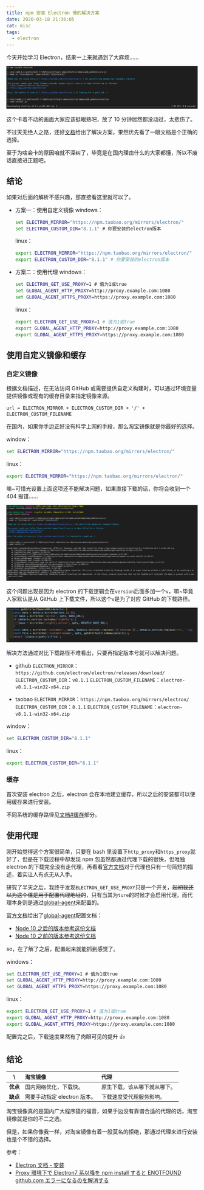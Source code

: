 ```yaml
---
title: npm 安装 Electron 慢的解决方案
date: 2020-03-18 21:36:05
cat: misc
tags:
  - electron
---
```


今天开始学习 Electron，结果一上来就遇到了大麻烦……

![卡住了](https://raw.githubusercontent.com/LuckyRabbitFeet/rabbitfeet.net/master/res/npm%E5%AE%89%E8%A3%85Electron%E6%85%A2%E7%9A%84%E8%A7%A3%E5%86%B3%E6%96%B9%E6%A1%88/Snipaste_2020-03-18_21-41-10.png)

这个卡着不动的画面大家应该挺眼熟吧，放了 10 分钟居然都没动过，太悲伤了。

不过天无绝人之路，还好[文档][1]给出了解决方案，果然优先看了一眼文档是个正确的选择。

至于为啥会卡的原因咱就不深纠了，毕竟是在国内理由什么的大家都懂，所以不废话直接进正题吧。

## 结论

如果对后面的解析不感兴趣，那直接看这里就可以了。

- 方案一：使用自定义镜像
  windows：

  ```cmd
  set ELECTRON_MIRROR="https://npm.taobao.org/mirrors/electron/"
  set ELECTRON_CUSTOM_DIR="8.1.1" # 你要安装的electron版本
  ```

  linux：

  ```bash
  export ELECTRON_MIRROR="https://npm.taobao.org/mirrors/electron/"
  export ELECTRON_CUSTOM_DIR="8.1.1" # 你要安装的electron版本
  ```

- 方案二：使用代理
  windows：

  ```cmd
  set ELECTRON_GET_USE_PROXY=1 # 值为1或true
  set GLOBAL_AGENT_HTTP_PROXY=http://proxy.example.com:1080
  set GLOBAL_AGENT_HTTPS_PROXY=https://proxy.example.com:1080
  ```

  linux：

  ```bash
  export ELECTRON_GET_USE_PROXY=1 # 值为1或true
  export GLOBAL_AGENT_HTTP_PROXY=http://proxy.example.com:1080
  export GLOBAL_AGENT_HTTPS_PROXY=https://proxy.example.com:1080
  ```

## 使用自定义镜像和缓存

### 自定义镜像

根据文档描述，在无法访问 GitHub 或需要提供自定义构建时，可以通过环境变量提供镜像或现有的缓存目录来指定镜像来源。

```
url = ELECTRON_MIRROR + ELECTRON_CUSTOM_DIR + '/' + ELECTRON_CUSTOM_FILENAME
```

在国内，如果你手边正好没有科学上网的手段，那么淘宝镜像就是你最好的选择。

window：

```cmd
set ELECTRON_MIRROR="https://npm.taobao.org/mirrors/electron/"
```

linux：

```bash
export ELECTRON_MIRROR="https://npm.taobao.org/mirrors/electron/"
```

嘛~可惜光设置上面这项还不能解决问题，如果直接下载的话，你将会收到一个 404 报错……

![404](https://raw.githubusercontent.com/LuckyRabbitFeet/rabbitfeet.net/master/res/npm%E5%AE%89%E8%A3%85Electron%E6%85%A2%E7%9A%84%E8%A7%A3%E5%86%B3%E6%96%B9%E6%A1%88/Snipaste_2020-03-18_22-15-05.png)

这个问题出现是因为 electron 的下载逻辑会在`version`后面多加一个`v`，嘛~毕竟人家默认是从 GitHub 上下载文件，所以这个`v`是为了对应 GitHub 的下载路径。

![下载逻辑](https://raw.githubusercontent.com/LuckyRabbitFeet/rabbitfeet.net/master/res/npm%E5%AE%89%E8%A3%85Electron%E6%85%A2%E7%9A%84%E8%A7%A3%E5%86%B3%E6%96%B9%E6%A1%88/Snipaste_2020-03-18_22-20-21.png)

解决方法通过对比下载路径不难看出，只要再指定版本号就可以解决问题。

- github
  `ELECTRON_MIRROR`：`https://github.com/electron/electron/releases/download/`
  `ELECTRON_CUSTOM_DIR`：`v8.1.1`
  `ELECTRON_CUSTOM_FILENAME`：`electron-v8.1.1-win32-x64.zip`

- taobao
  `ELECTRON_MIRROR`：`https://npm.taobao.org/mirrors/electron/`
  `ELECTRON_CUSTOM_DIR`：`8.1.1`
  `ELECTRON_CUSTOM_FILENAME`：`electron-v8.1.1-win32-x64.zip`

window：

```cmd
set ELECTRON_CUSTOM_DIR="8.1.1"
```

linux：

```bash
export ELECTRON_CUSTOM_DIR="8.1.1"
```

### 缓存

首次安装 electron 之后，electron 会在本地建立缓存，所以之后的安装都可以使用缓存来进行安装。

不同系统的缓存路径见[文档#缓存][2]部分。

## 使用代理

刚开始觉得这个方案很简单，只要在 bash 里设置下`http_proxy`和`https_proxy`就好了，但是在下载过程中却发现 npm 包虽然都通过代理下载的很快，但唯独 electron 的下载完全没有走代理，再看看[官方文档][3]对于代理也只有一句简短的描述，着实让人有点无从入手。

研究了半天之后，我终于发现`ELECTRON_GET_USE_PROXY`只是一个开关，~~起初我还以为这个值是用于配置代理地址的~~，只有当其为`ture`的时候才会启用代理，而代理本身则是通过[global-agent][global-agent]来配置的。

[官方文档][3]给出了[global-agent][global-agent]配置文档：

- [Node 10 之后的版本参考这份文档](https://github.com/gajus/global-agent/blob/v2.1.5/README.md#environment-variables)
- [Node 10 之前的版本参考这份文档](https://github.com/np-maintain/global-tunnel/blob/v2.7.1/README.md#auto-config)

so，在了解了之后，配置起来就能抓到感觉了。

windows：

```cmd
set ELECTRON_GET_USE_PROXY=1 # 值为1或true
set GLOBAL_AGENT_HTTP_PROXY=http://proxy.example.com:1080
set GLOBAL_AGENT_HTTPS_PROXY=https://proxy.example.com:1080
```

linux：

```bash
export ELECTRON_GET_USE_PROXY=1 # 值为1或true
export GLOBAL_AGENT_HTTP_PROXY=http://proxy.example.com:1080
export GLOBAL_AGENT_HTTPS_PROXY=https://proxy.example.com:1080
```

配置完之后，下载速度果然有了肉眼可见的提升 👍

## 结论

|    \\    | 淘宝镜像                     | 代理                         |
| :------: | :--------------------------- | :--------------------------- |
| **优点** | 国内网络优化，下载快。       | 原生下载，该从哪下就从哪下。 |
| **缺点** | 需要手动指定 electron 版本。 | 下载速度受代理服务影响。     |

淘宝镜像真的是国内广大程序猿的福音，如果手边没有靠谱合适的代理的话，淘宝镜像就是你的不二之选。

但是，如果你像我一样，对淘宝镜像有着一股莫名的拒绝，那通过代理来进行安装也是个不错的选择。

参考：

- [Electron 文档 - 安装][4]
- [Proxy 環境下で Electron7 系以降を npm install すると ENOTFOUND github.com エラーになるのを解消する](https://qiita.com/geek_duck/items/9da9a87b3661e97b5b94)

[1]: https://www.electronjs.org/docs/tutorial/installation '安装文档'
[2]: https://www.electronjs.org/docs/tutorial/installation#%E7%BC%93%E5%AD%98 '安装文档#缓存'
[3]: https://www.electronjs.org/docs/tutorial/installation#%E4%BB%A3%E7%90%86 '安装文档#代理'
[global-agent]: https://github.com/gajus/global-agent 'global-agent'
[4]: https://www.electronjs.org/docs/tutorial/installation '安装指南'
